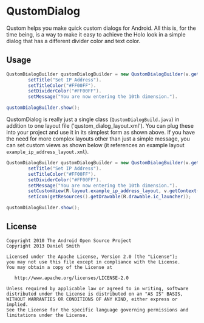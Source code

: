 QustomDialog
=======

Qustom helps you make quick custom dialogs for Android. All this is, for the time being, is a way to make it easy to achieve the Holo look in a simple dialog that has a different divider color and text color.

Usage
-----
```java
QustomDialogBuilder qustomDialogBuilder = new QustomDialogBuilder(v.getContext()).
		setTitle("Set IP Address").
		setTitleColor("#FF00FF").
		setDividerColor("#FF00FF").
		setMessage("You are now entering the 10th dimension.").

qustomDialogBuilder.show();
```

QustomDialog is really just a single class (`QustomDialogBuild.java`) in addition to one layout file ('qustom_dialog_layout.xml'). You can plug these into your project and use it in its simplest form as shown above. If you have the need for more complex layouts other than just a simple message, you can set custom views as shown below (it references an example layout `example_ip_address_layout.xml`).

```java
QustomDialogBuilder qustomDialogBuilder = new QustomDialogBuilder(v.getContext()).
		setTitle("Set IP Address").
		setTitleColor("#FF00FF").
		setDividerColor("#FF00FF").
		setMessage("You are now entering the 10th dimension.").
		setCustomView(R.layout.example_ip_address_layout, v.getContext()).
		setIcon(getResources().getDrawable(R.drawable.ic_launcher));

qustomDialogBuilder.show();
```


License
-------

    Copyright 2010 The Android Open Source Project
    Copyright 2013 Daniel Smith

    Licensed under the Apache License, Version 2.0 (the "License");
    you may not use this file except in compliance with the License.
    You may obtain a copy of the License at

       http://www.apache.org/licenses/LICENSE-2.0

    Unless required by applicable law or agreed to in writing, software
    distributed under the License is distributed on an "AS IS" BASIS,
    WITHOUT WARRANTIES OR CONDITIONS OF ANY KIND, either express or implied.
    See the License for the specific language governing permissions and
    limitations under the License.
